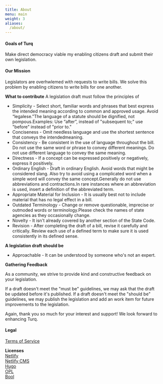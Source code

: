 ```yaml
---
title: About
menu: main
weight: 3
aliases:
  /about/
---
```


#### Goals of Turq
Make direct democracy viable my enabling citizens draft and submit their own legislation.


#### Our Mission
Legislators are overhwlemed with requests to write bills. We solve this problem by enabling citizens to write bills for one another.
  
  **What to contribute**
A legislation draft must follow the principles of

* Simplicity - Select short, familiar words and phrases that best express the intended meaning according to common and approved usage. Avoid “legalese.”The language of a statute should be dignified, not pompous.Examples: Use “after”, instead of "subsequent to;" use "before" instead of "prior to."
* Conciseness - Omit needless language and use the shortest sentence that conveys the intendedmeaning.
* Consistency - Be consistent in the use of language throughout the bill. Do not use the same word or phrase to convey different meanings. Do not use different language to convey the same meaning.
* Directness - If a concept can be expressed positively or negatively, express it positively.
* Ordinary English - Draft in ordinary English. Avoid words that might be considered slang. Also try to avoid using a complicated word when a simple word will convey the same concept.Generally do not use abbreviations and contractions.In rare instances where an abbreviation is used, insert a definition of the abbreviated term.
* Appropriate Material for Inclusion - It is usually best not to include material that has no legal effect in a bill.
* Outdated Terminology - Change or remove questionable, imprecise or outmoded words or terminology.Please check the names of state agencies as they occasionally change.
* Novelty - It isn't already covered by another section of the State Code.
* Revision - After completing the draft of a bill, revise it carefully and critically. Review each use of a defined term to make sure it is used consistently in its defined sense.

**A legislation draft should be**

* Approachable - It can be understood by someone who's not an expert.

**Gathering Feedback**

As a community, we strive to provide kind and constructive feedback on your legislation.

If a draft doesn't meet the "must be" guidelines, we may ask that the draft be updated before it's published. If a draft doesn't meet the "should be" guidelines, we may publish the legislation and add an work item for future improvements to the legislation.

Again, thank you so much for your interest and support! We look forward to enhancing Turq.  

#### Legal ####
[Terms of Service](turq.io/termsofservice) 

**Licenses**  
[Netlify](https://www.netlify.com/legal/self-serve-subscription-agreement/)  
[Netlify CMS](https://github.com/netlify/netlify-cms/blob/master/LICENSE)  
[Hugo](https://gohugo.io/about/license/)  
[OPL](https://github.com/openpracticelibrary/openpracticelibrary/blob/staging/LICENSE)  
[Bool](https://github.com/bul-ikana/hugo-cards/blob/master/LICENSE.md)  
